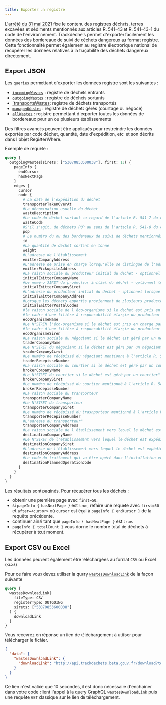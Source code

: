 ```yaml
---
title: Exporter un registre
---
```


L'[arrêté du 31 mai 2021](https://www.legifrance.gouv.fr/jorf/id/JORFTEXT000043884563) fixe le contenu des registres déchets, terres excavées et sédiments mentionnés aux articles R. 541-43 et R. 541-43-1 du code de l'environnement. Trackdéchets permet d'exporter facilement les données des bordereaux de suivi de déchets dangereux au format registre. Cette fonctionnalité permet également au registre électronique national de récupérer les données relatives à la traçabilité des déchets dangereux directement.

## Export JSON

Les `queries` permettant d'exporter les données registre sont les suivantes :
- [`incomingWastes`](../reference/api-reference/registre/queries#incomingwastes) : registre de déchets entrants
- [`outgoingWastes`](../reference/api-reference/registre/queries#outgoingwastes) : registre de déchets sortants
- [`transporteWastes](../reference/api-reference/registre/queries#transportedwastes): registre de déchets transportés
- [`managedWastes`](../reference/api-reference/registre/queries#managedwastes) : registre de déchets gérés (courtage ou négoce)
- [`allWastes`](../reference/api-reference/registre/queries#allwastes) : registre permettant d'exporter toutes les données de bordereaux pour un ou plusieurs établissements

Des filtres avancés peuvent être appliqués pour restreindre les données exportés par code déchet, quantité, date d'expédition, etc, et son décrits dans l'objet [RegisterWhere](../reference/api-reference/registre/inputObjects#wasteregisterwhere).

Exemple de requête :

```graphql
query {
  outgoingWastes(sirets: ["53070853600038"], first: 10) {
    pageInfo {
      endCursor
      hasNextPage
    }
    edges {
      cursor
      node {
        # La date de l'expédition du déchet
        transporterTakenOverAt
        #La dénomination usuelle du déchet
        wasteDescription
        #Le code du déchet sortant au regard de l'article R. 541-7 du code de l'environnement
        wasteCode
        #S'il s'agit, de déchets POP au sens de l'article R. 541-8 du code de l'environnement"
        pop
        # Le numéro du ou des bordereaux de suivi de déchets mentionnés aux articles R. 541-45 du code de l'environnement et R. 1335-4 du code de la santé publique
        id
        #La quantité de déchet sortant en tonne
        weight
        #L'adresse de l'établissement
        emitterCompanyAddress
        #L'adresse de prise en charge lorsqu'elle se distingue de l'adresse de l'établissement
        emitterPickupsiteAddress
        #La raison sociale du producteur initial du déchet - optionnel lorsque les déchets proviennet de plusieurs producteurs
        initialEmitterCompanyName
        #Le numéro SIRET du producteur initial du déchet - optionnel lorsque les déchets proviennet de plusieurs producteurs
        initialEmitterCompanySiret
        #L'adresse du producteur initial du déchet - optionnel lorsque les déchets proviennet de plusieurs producteurs
        initialEmitterCompanyAddress
        #Lorsque les déchets apportés proviennent de plusieurs producteurs, le ou les codes postaux de la commune de collecte des déchets
        initialEmitterPostalCodes
        #la raison sociale de l'éco-organisme si le déchet est pris en charge par un éco-organisme mis en place dans
        #le cadre d'une filière à responsabilité élargie du producteur
        ecoOrganismeName
        #Le N°SIREN l'éco-organisme si le déchet est pris en charge par un éco-organisme mis en place dans
        #le cadre d'une filière à responsabilité élargie du producteur
        ecoOrganismeSiren
        #La raison sociale du négociant si le déchet est géré par un négociant
        traderCompanyName
        #Le N°SIRET du négociant si le déchet est géré par un négociant
        traderCompanySiret
        #Le numéro de récépissé du négociant mentionné à l'article R. 541-56 du code de l'environnement si le déchet est géré par un négociant
        traderRecepisseNumber
        #La raison sociale du courtier si le déchet est géré par un courtier
        brokerCompanyName
        #Le N°SIRET du courtier si le déchet est géré par un courtier"
        brokerCompanySiret
        #Le numéro de récépissé du courtier mentionné à l'article R. 541-56 du code de l'environnement si le déchet est géré par un courtier
        brokerRecepisseNumber
        #La raison sociale du transporteur
        transporterCompanyName
        #Le N°SIRET du transporteur
        transporterCompanySiret
        #Le numéro de récépissé du trasnporteur mentionné à l'article R. 541-53 du code de l'environnement
        transporterRecepisseNumber
        #L'adresse du transporteur"
        transporterCompanyAddress
        #La raison sociale de l'établissement vers lequel le déchet est expédié
        destinationCompanyName
        #Le N°SIRET de l'établissement vers lequel le déchet est expédié"
        destinationCompanySiret
        #L'adresse de l'établissement vers lequel le déchet est expédié"
        destinationCompanyAddress
        #Le code du traitement qui va être opéré dans l'installation vers laquelle le déchet est expédié, selon les annexes I et II de la directive 2008/98/CE relative aux déchets ;
        destinationPlannedOperationCode
      }
    }
  }
}
```

Les résultats sont paginés. Pour récupérer tous les déchets :
- obtenir une première page avec `first=50`.
- si `pageInfo { hasNextPage }` est `true`, refaire une requête avec `first=50` et `after=<cursor>` où `cursor` est égal à `pageInfo { endCursor }` de la requête précédente.
- continuer ainsi tant que `pageInfo { hasNextPage }` est `true`.
- `pageInfo { totalCount }` vous donne le nombre total de déchets à récupérer à tout moment.


## Export CSV ou Excel

Les données peuvent également être téléchargées au format `CSV` ou Excel (`XLXS`)

Pour ce faire vous devez utiliser la query [`wastesDownloadLink`](../reference/api-reference/registre/queries#wastesdownloadlink) de la façon suivante

```graphql
query {
  wastesDownloadLink(
    fileType: CSV
    registerType: OUTGOING
    sirets: ["53070853600038"]
  ) {
    downloadLink
  }
}
```


Vous recevrez en réponse un lien de téléchargement à utiliser pour télécharger le fichier.

```json
{
  "data": {
    "wastesDownloadLink": {
      "downloadLink": "http://api.trackdechets.beta.gouv.fr/download?token=xxxx"
    }
  }
}
```

Ce lien n'est valide que 10 secondes, il est donc nécessaire d'enchainer dans votre code client l'appel à la query GraphQL `wastesDownloadLink` puis une requête `GET` classique sur le lien de téléchargement.



